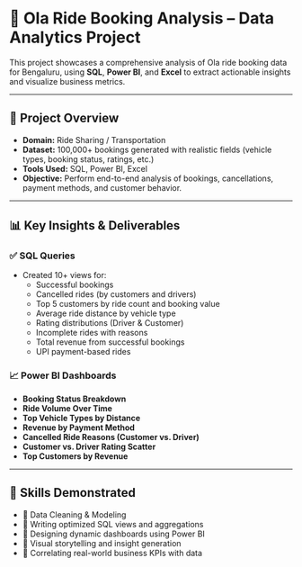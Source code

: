 # 🚖 Ola Ride Booking Analysis – Data Analytics Project

This project showcases a comprehensive analysis of Ola ride booking data for Bengaluru, using **SQL**, **Power BI**, and **Excel** to extract actionable insights and visualize business metrics.

---

## 📁 Project Overview

- **Domain:** Ride Sharing / Transportation
- **Dataset:** 100,000+ bookings generated with realistic fields (vehicle types, booking status, ratings, etc.)
- **Tools Used:** SQL, Power BI, Excel
- **Objective:** Perform end-to-end analysis of bookings, cancellations, payment methods, and customer behavior.

---

## 📊 Key Insights & Deliverables

### ✅ SQL Queries
- Created 10+ views for:
  - Successful bookings
  - Cancelled rides (by customers and drivers)
  - Top 5 customers by ride count and booking value
  - Average ride distance by vehicle type
  - Rating distributions (Driver & Customer)
  - Incomplete rides with reasons
  - Total revenue from successful bookings
  - UPI payment-based rides

### 📈 Power BI Dashboards
- **Booking Status Breakdown**  
- **Ride Volume Over Time**  
- **Top Vehicle Types by Distance**  
- **Revenue by Payment Method**  
- **Cancelled Ride Reasons (Customer vs. Driver)**  
- **Customer vs. Driver Rating Scatter**  
- **Top Customers by Revenue**

---

## 🧠 Skills Demonstrated

- 📌 Data Cleaning & Modeling  
- 📌 Writing optimized SQL views and aggregations  
- 📌 Designing dynamic dashboards using Power BI  
- 📌 Visual storytelling and insight generation  
- 📌 Correlating real-world business KPIs with data
